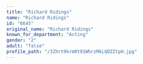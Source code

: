 ```yaml
---
title: "Richard Ridings"
name: "Richard Ridings"
id: "6645"
original_name: "Richard Ridings"
known_for_department: "Acting"
gender: "2"
adult: "false"
profile_path: "/3Zhrt9krmRt91WhrzMkLQDZZtpH.jpg"
---
```

